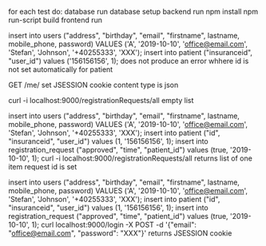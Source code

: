 for each test do:
database run 
database setup
backend run
npm install 
npm run-script build 
frontend run


insert into users ("address", "birthday", "email", "firstname", lastname, mobile_phone, password) VALUES ('A', '2019-10-10', 'office@email.com', 'Stefan', 'Johnson', '+40255333', 'XXX');
insert into patient ("insuranceid", "user_id") values ('156156156', 1);
	does not produce an error whhere id is not set automatically for patient

GET /me/
	set JSESSION cookie
	content type is json

curl -i localhost:9000/registrationRequests/all
	empty list 

insert into users ("address", "birthday", "email", "firstname", lastname, mobile_phone, password) VALUES ('A', '2019-10-10', 'office@email.com', 'Stefan', 'Johnson', '+40255333', 'XXX');
insert into patient ("id", "insuranceid", "user_id") values (1, '156156156', 1);
insert into registration_request ("approved", "time", "patient_id") values (true, '2019-10-10', 1);
curl -i localhost:9000/registrationRequests/all
	returns list of one item 
	request id is set 


insert into users ("address", "birthday", "email", "firstname", lastname, mobile_phone, password) VALUES ('A', '2019-10-10', 'office@email.com', 'Stefan', 'Johnson', '+40255333', 'XXX');
insert into patient ("id", "insuranceid", "user_id") values (1, '156156156', 1);
insert into registration_request ("approved", "time", "patient_id") values (true, '2019-10-10', 1);
curl localhost:9000/login -X POST -d '{"email": "office@email.com", "password": "XXX"}'
	returns JSESSION cookie
